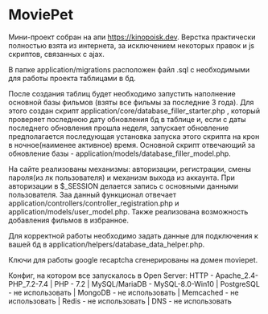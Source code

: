# MoviePet
Мини-проект собран на апи https://kinopoisk.dev. Верстка практически полностью взята из интернета, за исключением некоторых правок и js скриптов, связанных с ajax. 

В папке application/migrations расположен файл .sql с необходимыми для работы проекта таблицами в бд. 

После создания таблиц будет необходимо запустить наполнение основной базы фильмов (взяты все фильмы за последние 3 года). Для этого создан скрипт application/core/database_filler_starter.php , который проверяет последнюю дату обновления бд в таблице и, если с даты последнего обновления прошла неделя, запускает обновление предполагается последующая установка запуска этого скрипта на крон в ночное(наименее активное) время. Основной скрипт отвечающий за обновление базы - application/models/database_filler_model.php.

На сайте реализованы механизмы: авторизации, регистрации, смены пароля(из лк пользователя) и механизм выхода из аккаунта. При авторизации в $_SESSION делается запись с основными данными пользователя. Заа данный функционал отвечает application/controllers/controller_registration.php и application/models/user_model.php. Также реализована возможность добавления фильмов в избранное.

Для корректной работы необходимо задать данные для подключения к вашей бд в application/helpers/database_data_helper.php.

Ключи для работы google recaptcha сгенерированы на домен moviepet.

Конфиг, на котором все запускалось в Open Server: 
  HTTP - Apache_2.4-PHP_7.2-7.4 |
  PHP - 7.2 |
  MySQL/MariaDB - MySQL-8.0-Win10 |
  PostgreSQL - не использовать |
  MongoDB - не использовать |
  Memcached - не использовать |
  Redis - не использовать |
  DNS - не использовать
